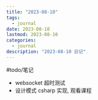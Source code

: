 ```yaml
---
title: "2023-08-10"
tags:
  - journal
date: 2023-08-10
lastmod: 2023-08-10
categories:
  - journal
description: "2023-08-10 日记"
---
```


#todo/笔记

- websocket 超时测试
- 设计模式 csharp 实现, 观看课程
